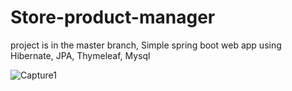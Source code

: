 # Store-product-manager
project is in the master branch,
Simple spring boot web app using Hibernate, JPA, Thymeleaf, Mysql

![Capture1](https://user-images.githubusercontent.com/43994561/135393984-a3b0628b-c29f-442a-9b8f-12bf537630da.JPG)
